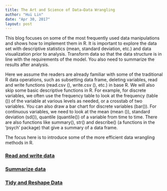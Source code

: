 ```yaml
---
title: The Art and Science of Data—Data Wrangling
author: "Hui Lin"
date: "Apr 30, 2017"
layout: post
---
```


This blog focuses on some of the most frequently used data manipulations and shows how to implement them in R. It is important to explore the data set with descriptive statistics (mean, standard deviation, etc.) and data visualization prior to analysis. Transform data so that the data structure is in line with the requirements of the model. You also need to summarize the results after analysis.

Here we assume the readers are already familiar with some of the traditional R data operations, such as subsetting data frame, deleting variables, read and write functions (read.csv (), write.csv (), etc.) in base R. We will also skip some basic descriptive functions in R. For example, for discrete variables, we often use the frequency table to look at the frequency (table ()) of the variable at various levels as needed, or a crosstab of two variables. You can also draw a bar chart for discrete variables (bar()). For continuous variables, we need to look at the mean (mean ()), standard deviation (sd()), quantile (quantile()) of a variable from time to time. There are also functions like summary(), str() and describe() (a functions in the ‘psych’ package) that give a summary of a data frame.

The focus here is to introduce some of the more efficient data wrangling methods in R.

### [Read and write data](http://scientistcafe.com/post/DataWrangling.html#11_read_and_write_data)
### [Summarize data](http://scientistcafe.com/post/DataWrangling.html#12_summarize_data)
### [Tidy and Reshape Data](http://scientistcafe.com/post/DataWrangling.html#13_tidy_and_reshape_data)